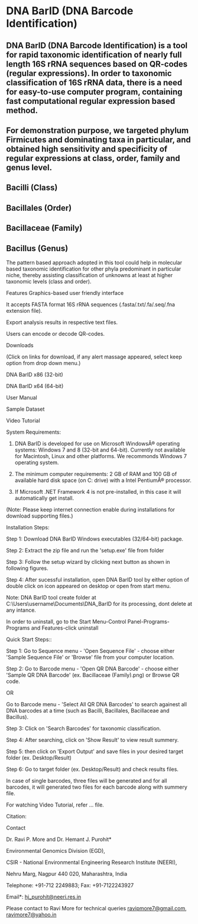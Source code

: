 # DNA BarID (DNA Barcode Identification)

## DNA BarID (DNA Barcode Identification) is a tool for rapid taxonomic identification of nearly full length 16S rRNA sequences based on QR-codes (regular expressions). In order to taxonomic classification of 16S rRNA data, there is a need for easy-to-use computer program, containing fast computational regular expression based method.

## For demonstration purpose, we targeted phylum Firmicutes and dominating taxa in particular, and obtained high sensitivity and specificity of regular expressions at class, order, family and genus level.

## Bacilli (Class)
## Bacillales (Order)
## Bacillaceae (Family)
## Bacillus (Genus)

The pattern based approach adopted in this tool could help in molecular based taxonomic identification for other phyla predominant in particular niche, thereby assisting classification of unknowns at least at higher taxonomic levels (class and order).

Features
Graphics-based user friendly interface

It accepts FASTA format 16S rRNA sequences (.fasta/.txt/.fa/.seq/.fna extension file).

Export analysis results in respective text files.

Users can encode or decode QR-codes.

Downloads

(Click on links for download, if any alert massage appeared, select keep option from drop down menu.)

DNA BarID x86 (32-bit)

DNA BarID x64 (64-bit)

User Manual

Sample Dataset

Video Tutorial

System Requirements:

1. DNA BarID is developed for use on Microsoft WindowsÂ® operating systems: Windows 7 and 8 (32-bit and 64-bit). Currently not available for Macintosh, Linux and other platforms. We recommonds Windows 7 operating system.

2. The minimum computer requirements: 2 GB of RAM and 100 GB of available hard disk space (on C: drive) with a Intel PentiumÂ® processor.

3. If Microsoft .NET Framework 4 is not pre-installed, in this case it will automatically get install.

(Note: Please keep internet connection enable during installations for download supporting files.)

Installation Steps:

Step 1: Download DNA BarID Windows executables (32/64-bit) package.

Step 2: Extract the zip file and run the 'setup.exe' file from folder

Step 3: Follow the setup wizard by clicking next button as shown in following figures.

Step 4: After sucessful installation, open DNA BarID tool by either option of double click on icon appeared on desktop or open from start menu.

Note: DNA BarID tool create folder at C:\Users\username\Documents\DNA_BarID for its processing, dont delete at any intance.

In order to uninstall, go to the Start Menu-Control Panel-Programs-Programs and Features-click uninstall

Quick Start Steps::

Step 1: Go to Sequence menu - 'Open Sequence File' - choose either 'Sample Sequence File' or 'Browse' file from your computer location.

Step 2: Go to Barcode menu - 'Open QR DNA Barcode' - choose either 'Sample QR DNA Barcode' (ex. Bacillaceae (Family).png) or Browse QR code.

OR

Go to Barcode menu - 'Select All QR DNA Barcodes' to search againest all DNA barcodes at a time (such as Bacilli, Bacillales, Bacillaceae and Bacillus).

Step 3: Click on 'Search Barcodes' for taxonomic classification.

Step 4: After searching, click on 'Show Result' to view result summery.

Step 5: then click on 'Export Output' and save files in your desired target folder (ex. Desktop/Result)

Step 6: Go to target folder (ex. Desktop/Result) and check results files.

In case of single barcodes, three files will be generated and for all barcodes, it will generated two files for each barcode along with summery file.

For watching Video Tutorial, refer ... file.

Citation:


Contact

Dr. Ravi P. More and Dr. Hemant J. Purohit*

Environmental Genomics Division (EGD),

CSIR - National Environmental Engineering Research Institute (NEERI),

Nehru Marg, Nagpur 440 020, Maharashtra, India

Telephone: +91-712 2249883; Fax: +91-7122243927

Email*: hj_purohit@neeri.res.in

Please contact to Ravi More for technical queries ravipmore7@gmail.com, ravimore7@yahoo.in



